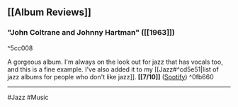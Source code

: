 ## [[Album Reviews]]

### "John Coltrane and Johnny Hartman" ([[1963]])

^5cc008

A gorgeous album. I'm always on the look out for jazz that has vocals too, and this is a fine example. I've also added it to my [[Jazz#^cd5e51|list of jazz albums for people who don't like jazz]]. **[[7/10]]** ([Spotify](https://open.spotify.com/album/5e3mq4TT4RLn4VXfgKV6MU?si=BisczosZTLu40eUGWeFWrw)) ^0fb660

***

#Jazz #Music 